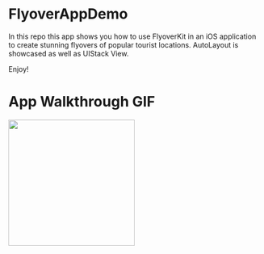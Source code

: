 # FlyoverAppDemo

In this repo this app shows you how to use FlyoverKit in an iOS application  to create stunning flyovers of popular tourist locations. AutoLayout is showcased as well as UIStack View.

Enjoy!

# App Walkthrough GIF

<img src="http://g.recordit.co/zUi0BHamKI.gif" width=250><br>
